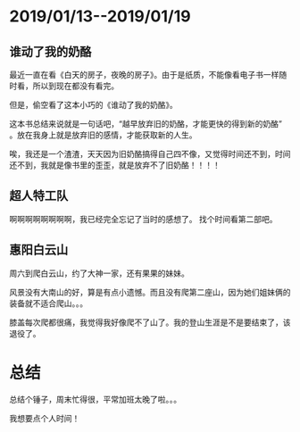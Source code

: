 # 2019/01/13--2019/01/19

## 谁动了我的奶酪

最近一直在看《白天的房子，夜晚的房子》。由于是纸质，不能像看电子书一样随时看，所以到现在都没有看完。

但是，偷空看了这本小巧的《谁动了我的奶酪》。

这本书总结来说就是一句话吧，“越早放弃旧的奶酪，才能更快的得到新的奶酪” 。放在我身上就是放弃旧的感情，才能获取新的人生。

唉，我还是一个渣渣，天天因为旧奶酪搞得自己四不像，又觉得时间还不到，时间还不到，我就是像书里的歪歪，就是放弃不了旧奶酪！！！！

## 超人特工队

啊啊啊啊啊啊啊啊，我已经完全忘记了当时的感想了。
找个时间看第二部吧。

## 惠阳白云山

周六到爬白云山，约了大神一家，还有果果的妹妹。

风景没有大南山的好，算是有点小遗憾。而且没有爬第二座山，因为她们姐妹俩的装备就不适合爬山。。。

膝盖每次爬都很痛，我觉得我好像爬不了山了。我的登山生涯是不是要结束了，该退役了。

# 总结

总结个锤子，周末忙得很，平常加班太晚了啦。。。

我想要点个人时间！
